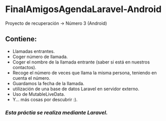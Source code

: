 # FinalAmigosAgendaLaravel-Android
Proyecto de recuperación -> Número 3 (Android)

## Contiene:
 - Llamadas entrantes.
 - Coger número de llamada.
 - Coger el nombre de la llamada entrante (saber si está en nuestros contactos).
 - Recoge el número de veces que llama la misma persona, teniendo en cuenta el número.
 - Guardamos la fecha de la llamada.
 - utilización de una base de datos Laravel en servidor externo.
 - Uso de MutableLiveData.
 - Y... más cosas por descubrir :).

### *Esta práctia se realiza mediante Laravel.*
